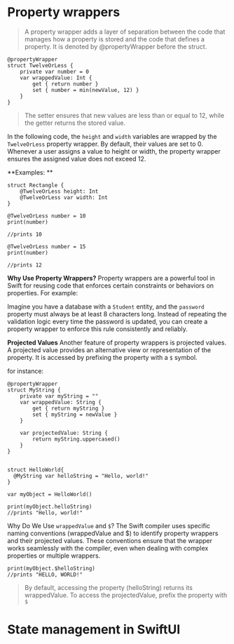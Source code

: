 #  Property wrappers 
> A property wrapper adds a layer of separation between the code that manages how a property is stored and the code that defines a property. It is denoted by @propertyWrapper before the struct.

```
@propertyWrapper
struct TwelveOrLess {
    private var number = 0
    var wrappedValue: Int {
        get { return number }
        set { number = min(newValue, 12) }
    }
}
```

> The setter ensures that new values are less than or equal to 12, while the getter returns the stored value.

In the following code, the ```height``` and ```width``` variables are wrapped by the ```TwelveOrLess``` property wrapper. By default, their values are set to 0. Whenever a user assigns a value to height or width, the property wrapper ensures the assigned value does not exceed 12.

**Examples: **

```
struct Rectangle {
    @TwelveOrLess height: Int
    @TwelveOrLess var width: Int
}
```

```
@TwelveOrLess number = 10
print(number)

//prints 10
```

```
@TwelveOrLess number = 15
print(number)

//prints 12
```

**Why Use Property Wrappers?**
Property wrappers are a powerful tool in Swift for reusing code that enforces certain constraints or behaviors on properties. For example:

Imagine you have a database with a ```Student``` entity, and the ```password``` property must always be at least 8 characters long. Instead of repeating the validation logic every time the password is updated, you can create a property wrapper to enforce this rule consistently and reliably.

**Projected Values**
Another feature of property wrappers is projected values. A projected value provides an alternative view or representation of the property. It is accessed by prefixing the property with a ``` $ ``` symbol.


for instance:

```
@propertyWrapper
struct MyString {
    private var myString = ""
    var wrappedValue: String {
        get { return myString }
        set { myString = newValue }
    }
    
    var projectedValue: String {
        return myString.uppercased()
    }
}


struct HelloWorld{
  @MyString var helloString = "Hello, world!"
}

var myObject = HelloWorld()

print(myObject.helloString)
//prints "Hello, world!"
```

Why Do We Use ``` wrappedValue ``` and ``` $ ```?
The Swift compiler uses specific naming conventions (wrappedValue and $) to identify property wrappers and their projected values. These conventions ensure that the wrapper works seamlessly with the compiler, even when dealing with complex properties or multiple wrappers.

```
print(myObject.$helloString)
//prints "HELLO, WORLD!"
```

> By default, accessing the property (helloString) returns its wrappedValue. To access the projectedValue, prefix the property with ```$```
# State management in SwiftUI 
